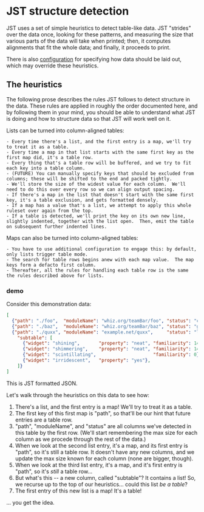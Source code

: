JST structure detection
=======================

JST uses a set of simple heuristics to detect table-like data.
JST "strides" over the data once, looking for these patterns, and measuring the size that various parts of the data will take when printed;
then, it computes alignments that fit the whole data;
and finally, it proceeds to print.

There is also [configuration](configuration.md#structural-configuration) for specifying how data should be laid out, which may override these heuristics.


The heuristics
--------------

The following prose describes the rules JST follows to detect structure in the data.
These rules are applied in roughly the order documented here, and by following them in your mind,
you should be able to understand what JST is doing and how to structure data so that JST will work well on it.

Lists can be turned into column-aligned tables:

	- Every time there's a list, and the first entry is a map, we'll try to treat it as a table.
	- Every time a map in that list starts with the same first key as the first map did, it's a table row.
	- Every thing that's a table row will be buffered, and we try to fit each key into a table column.
	- (FUTURE) You can manually specify keys that should be excluded from columns; these will be shifted to the end and packed tightly.
	- We'll store the size of the widest value for each column.  We'll need to do this over every row so we can align output spacing.
	- If there's a map in the list that doesn't start with the same first key, it's a table exclusion, and gets formatted densely.
	- If a map has a value that's a list, we attempt to apply this whole ruleset over again from the top.
	- If a table is detected, we'll print the key on its own new line, slightly indented, together with the list open.  Then, emit the table on subsequent further indented lines.

Maps can also be turned into column-aligned tables:

	- You have to use additional configuration to engage this: by default, only lists trigger table mode.
	- The search for table rows begins anew with each map value.  The map keys form a defacto first column.
	- Thereafter, all the rules for handling each table row is the same the rules described above for lists.


### demo

Consider this demonstration data:

```json
[
  {"path": "./foo",  "moduleName": "whiz.org/teamBar/foo", "status": "changed"},
  {"path": "./baz",  "moduleName": "whiz.org/teamBar/baz", "status": "green"},
  {"path": "./quxx", "moduleName": "example.net/quxx",     "status": "lit",
    "subtable": [
      {"widget": "shining",       "property": "neat", "familiarity": 14},
      {"widget": "shimmering",    "property": "neat", "familiarity": 140},
      {"widget": "scintillating",                     "familiarity": 0},
      {"widget": "irridescent",   "property": "yes"},
    ]}
]
```

This is JST formatted JSON.

Let's walk through the heuristics on this data to see how:

1. There's a list, and the first entry is a map!  We'll try to treat it as a table.
2. The first key of this first map is "path", so that'll be our hint that future entries are a table row.
3. "path", "moduleName", and "status" are all columns we've detected in this table by the first row.  (We'll start remembering the max size for each column as we procede through the rest of the data.)
4. When we look at the second list entry, it's a map, and its first entry is "path", so it's still a table row.  It doesn't have any new columns, and we update the max size known for each column (none are bigger, though).
5. When we look at the third list entry, it's a map, and it's first entry is "path", so it's _still_ a table row...
6. But what's this -- a new column, called "subtable"?  It contains a list!  So, we recurse up to the top of our heuristics... could this list _be a table_?
7. The first entry of this new list is a map!  It's a table!

... you get the idea.
